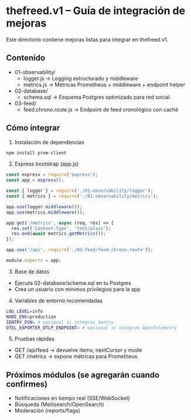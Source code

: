 # thefreed.v1 – Guía de integración de mejoras

Este directorio contiene mejoras listas para integrar en thefreed.v1.

## Contenido

- 01-observability/
  - logger.js → Logging estructurado y middleware
  - metrics.js → Métricas Prometheus + middleware + endpoint helper
- 02-database/
  - schema.sql → Esquema Postgres optimizado para red social
- 03-feed/
  - feed.chrono.route.js → Endpoint de feed cronológico con caché

## Cómo integrar

1) Instalación de dependencias
```bash
npm install prom-client
```

2) Express bootstrap (app.js)
```javascript
const express = require('express');
const app = express();

const { logger } = require('./01-observability/logger');
const { metrics } = require('./01-observability/metrics');

app.use(logger.middleware());
app.use(metrics.middleware());

app.get('/metrics', async (req, res) => {
  res.set('Content-Type', 'text/plain');
  res.end(await metrics.getMetrics());
});

app.use('/api', require('./03-feed/feed.chrono.route'));

module.exports = app;
```

3) Base de datos
- Ejecuta 02-database/schema.sql en tu Postgres
- Crea un usuario con mínimos privilegios para la app

4) Variables de entorno recomendadas
```bash
LOG_LEVEL=info
NODE_ENV=production
SENTRY_DSN= # opcional si integras Sentry
OTEL_EXPORTER_OTLP_ENDPOINT= # opcional si integras OpenTelemetry
```

5) Pruebas rápidas
- GET /api/feed → devuelve items, nextCursor y mode
- GET /metrics → expone métricas para Prometheus

## Próximos módulos (se agregarán cuando confirmes)
- Notificaciones en tiempo real (SSE/WebSocket)
- Búsqueda (Meilisearch/OpenSearch)
- Moderación (reports/flags)
